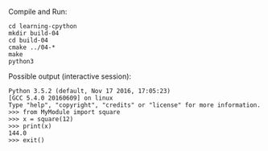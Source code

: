 Compile and Run:

```
cd learning-cpython
mkdir build-04
cd build-04
cmake ../04-*
make
python3
```

Possible output (interactive session):

```
Python 3.5.2 (default, Nov 17 2016, 17:05:23) 
[GCC 5.4.0 20160609] on linux
Type "help", "copyright", "credits" or "license" for more information.
>>> from MyModule import square
>>> x = square(12)
>>> print(x)
144.0
>>> exit()
```
